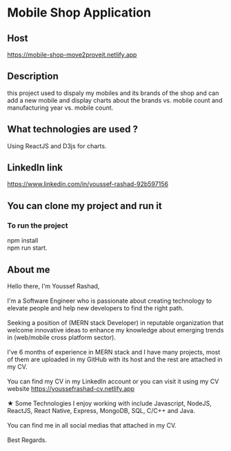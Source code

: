 # Mobile Shop Application

## Host

<https://mobile-shop-move2proveit.netlify.app>

## Description

this project used to dispaly my mobiles and its brands of the shop and can add a new mobile and display charts about the brands vs. mobile count and manufacturing year vs. mobile count. 

## What technologies are used ?

Using ReactJS and D3js for charts.

## LinkedIn link

<https://www.linkedin.com/in/youssef-rashad-92b597156>

## You can clone my project and run it

### To run the project

npm install <br />
npm run start.

## About me

Hello there, I'm Youssef Rashad,<br /><br />
I'm a Software Engineer who is passionate about creating technology to elevate people and help new developers to find the right path.
<br /><br />
Seeking a position of (MERN stack Developer) in reputable organization that welcome innovative ideas to enhance my knowledge about emerging trends in (web/mobile cross platform sector).
<br /><br />
I've 6 months of experience in MERN stack and I have many projects, most of them are uploaded in my GitHub with its host and the rest are attached in my CV.
<br /><br />
You can find my CV in my LinkedIn account or you can visit it using my CV website 
<https://youssefrashad-cv.netlify.app>
<br /><br />
★ Some Technologies I enjoy working with include Javascript, NodeJS, ReactJS, React Native, Express, MongoDB, SQL, C/C++ and Java.
<br /><br />
You can find me in all social medias that attached in my CV.
<br /><br />
Best Regards.
